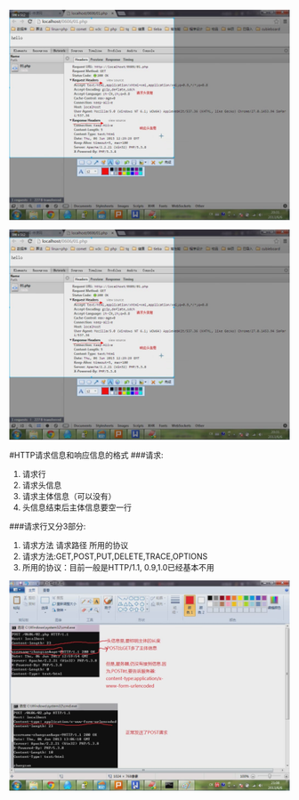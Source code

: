 ![](./image/fXieYi.png)  

![](./image/fXieYi.png)  

#HTTP请求信息和响应信息的格式
###请求:
1. 请求行
2. 请求头信息
3. 请求主体信息（可以没有）
4. 头信息结束后主体信息要空一行

###请求行又分3部分:
1. 请求方法 请求路径 所用的协议
2. 请求方法:GET,POST,PUT,DELETE,TRACE,OPTIONS
3. 所用的协议：目前一般是HTTP/1.1, 0.9,1.0已经基本不用  

![](./image/tXieYi.png)

